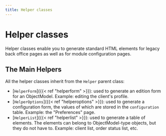 ```yaml
---
title: Helper classes
---
```


# Helper classes

Helper classes enable you to generate standard HTML elements for legacy back office pages as well as for module configuration pages.

## The Main Helpers

All the helper classes inherit from the `Helper` parent class:

- [`HelperForm`]({{< ref "helperform" >}}): used to generate an edition form for an ObjectModel. Example: editing the client's profile.
- [`HelperOptions`]({{< ref "helperoptions" >}}): used to generate a configuration form, the values of which are stored in the `configuration` table. Example: the "Preferences" page.
- [`HelperList`]({{< ref "helperlist" >}}): used to generate a table of elements. The elements can belong to ObjectModel-type objects, but they do not have to. Example: client list, order status list, etc.

